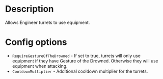 # Description
Allows Engineer turrets to use equipment.

# Config options
* `RequireGestureOfTheDrowned` - If set to true, turrets will only use equipment if they have Gesture of the Drowned. Otherwise they will use equipment when attacking.
* `CooldownMultiplier` - Additional cooldown multiplier for the turrets.